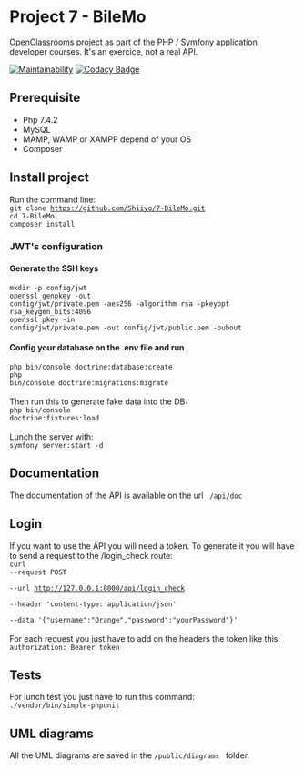 # Project 7 - BileMo

OpenClassrooms project as part of the PHP / Symfony application developer courses. It's an exercice, not a real API.

[![Maintainability](https://api.codeclimate.com/v1/badges/a87a84353a720a496c96/maintainability)](https://codeclimate.com/github/Shiiyo/7-BileMo/maintainability)
[![Codacy Badge](https://app.codacy.com/project/badge/Grade/4a70928a83ff40a4a7aea6231c5dc760)](https://www.codacy.com/manual/Shiiyo/7-BileMo?utm_source=github.com&amp;utm_medium=referral&amp;utm_content=Shiiyo/7-BileMo&amp;utm_campaign=Badge_Grade)

## Prerequisite
-   Php 7.4.2
-   MySQL
-   MAMP, WAMP or XAMPP depend of your OS
-   Composer

## Install project
Run the command line: <br/>
<code>git clone <https://github.com/Shiiyo/7-BileMo.git></code><br/>
<code>cd 7-BileMo</code><br/>
<code>composer install</code><br/>

### JWT's configuration
#### Generate the SSH keys
<code>mkdir -p config/jwt</code><br/>
<code>openssl genpkey -out config/jwt/private.pem -aes256 -algorithm rsa -pkeyopt rsa_keygen_bits:4096</code><br/>
<code>openssl pkey -in config/jwt/private.pem -out config/jwt/public.pem -pubout</code>

#### Config your database on the .env file and run
<code>php bin/console doctrine:database:create</code><br/>
<code>php bin/console doctrine:migrations:migrate</code><br/><br/>
Then run this to generate fake data into the DB:<br/>
<code>php bin/console doctrine:fixtures:load</code><br/><br/>
Lunch the server with:<br/>
<code>symfony server:start -d</code>

## Documentation
The documentation of the API is available on the url <code> /api/doc </code>

## Login
If you want to use the API you will need a token. To generate it you will have to send a request to the /login_check route:</br>
<code>curl --request POST \
  --url <http://127.0.0.1:8000/api/login_check> \
  --header 'content-type: application/json' \
  --data '{"username":"Orange","password":"yourPassword"}'</code></br>
  </br>
  For each request you just have to add on the headers the token like this:
  <code>authorization: Bearer token</code>

## Tests
For lunch test you just have to run this command:</br>
<code>./vendor/bin/simple-phpunit</code>

## UML diagrams
All the UML diagrams are saved in the <code>/public/diagrams </code> folder.